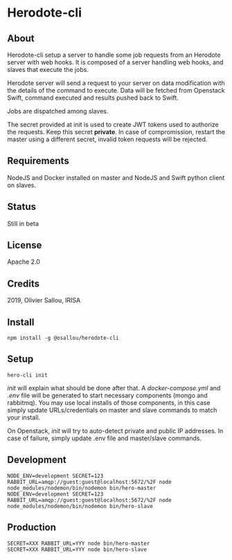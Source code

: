 # Herodote-cli

## About

Herodote-cli setup a server to handle some job requests from an Herodote server with web hooks.
It is composed of a server handling web hooks, and slaves that execute the jobs.

Herodote server will send a request to your server on data modification with the details of the command to execute. Data will be fetched from Openstack Swift, command executed and results pushed back to Swift.

Jobs are dispatched among slaves.

The secret provided at init is used to create JWT tokens used to authorize the requests. Keep this secret **private**. In case of compromission, restart the master using a different secret, invalid token requests will be rejected.

## Requirements

NodeJS and Docker installed on master and NodeJS and Swift python client on slaves.

## Status

Still in beta

## License

Apache 2.0

## Credits

2019, Olivier Sallou, IRISA

## Install

    npm install -g @osallou/herodote-cli


## Setup

    hero-cli init

*init* will explain what should be done after that. A *docker-compose.yml*  and *.env* file will be generated to start necessary components (mongo and rabbitmq). You may use local installs of those components, in this case simply update URLs/credentials on master and slave commands to match your install.

On Openstack, *init* will try to auto-detect private and public IP addresses. In case of failure, simply update .env file and master/slave commands.

## Development

    NODE_ENV=development SECRET=123 RABBIT_URL=amqp://guest:guest@localhost:5672/%2F node node_modules/nodemon/bin/nodemon bin/hero-master
    NODE_ENV=development SECRET=123 RABBIT_URL=amqp://guest:guest@localhost:5672/%2F node node_modules/nodemon/bin/nodemon bin/hero-slave

## Production

    SECRET=XXX RABBIT_URL=YYY node bin/hero-master
    SECRET=XXX RABBIT_URL=YYY node bin/hero-slave
